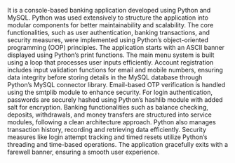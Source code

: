 It is a console-based banking application developed using Python and MySQL. Python was used extensively to structure the application into modular components for better maintainability and scalability.
The core functionalities, such as user authentication, banking transactions, and security measures, were implemented using Python’s object-oriented programming (OOP) principles.
The application starts with an ASCII banner displayed using Python’s print functions. The main menu system is built using a loop that processes user inputs efficiently.
Account registration includes input validation functions for email and mobile numbers, ensuring data integrity before storing details in the MySQL database through Python’s MySQL connector library. 
Email-based OTP verification is handled using the smtplib module to enhance security.
For login authentication, passwords are securely hashed using Python’s hashlib module with added salt for encryption. Banking functionalities such as balance checking, deposits, withdrawals, 
and money transfers are structured into service modules, following a clean architecture approach. Python also manages transaction history, recording and retrieving data efficiently.
Security measures like login attempt tracking and timed resets utilize Python’s threading and time-based operations.
The application gracefully exits with a farewell banner, ensuring a smooth user experience.
